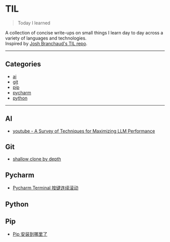 # TIL

> Today I learned

A collection of concise write-ups on small things I learn day to day across a variety of languages and technologies.  
Inspired by [Josh Branchaud's TIL repo][jb].


---

## Categories

- [ai](#ai)
- [git](#git)
- [pip](#pip)
- [pycharm](#pycharm)
- [python](#python)

---

## AI

- [youtube - A Survey of Techniques for Maximizing LLM Performance](ai/youtube-A-Survey-of-Techniques-for-Maximizing-LLM-Performance.md)

## Git

- [shallow clone by depth](git/shallow-clone-by-depth.md)

## Pycharm

- [Pycharm Terminal 按键连续滚动](pycharm/pycharm-terminal-按键连续滚动.md)

## Python


## Pip

- [Pip 安装到哪里了](pip/pip-安装到哪里了.md)


[jb]: https://github.com/jbranchaud/til